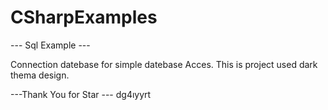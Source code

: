 # CSharpExamples

--- Sql Example ---

Connection datebase for simple datebase Acces. This is project used dark thema design. 

---Thank You for Star --- 
dg4ıyyrt
